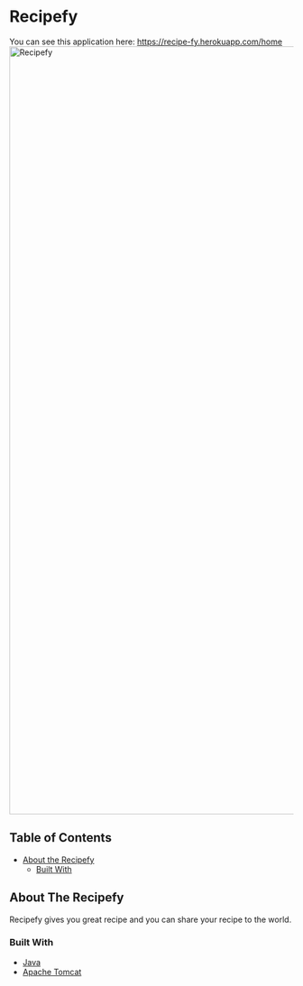 # Recipefy
You can see this application here:  https://recipe-fy.herokuapp.com/home
<img width="1362" alt="Recipefy" src="https://user-images.githubusercontent.com/37020406/100515277-394fa400-31be-11eb-8d23-5d6f3edfd3a5.png">

## Table of Contents

* [About the Recipefy](#about-the-recipefy)
  * [Built With](#built-with) 

## About The Recipefy
Recipefy gives you great recipe and you can share your recipe to the world.

### Built With
* [Java](https://www.oracle.com/java/)
* [Apache Tomcat](http://tomcat.apache.org/)
